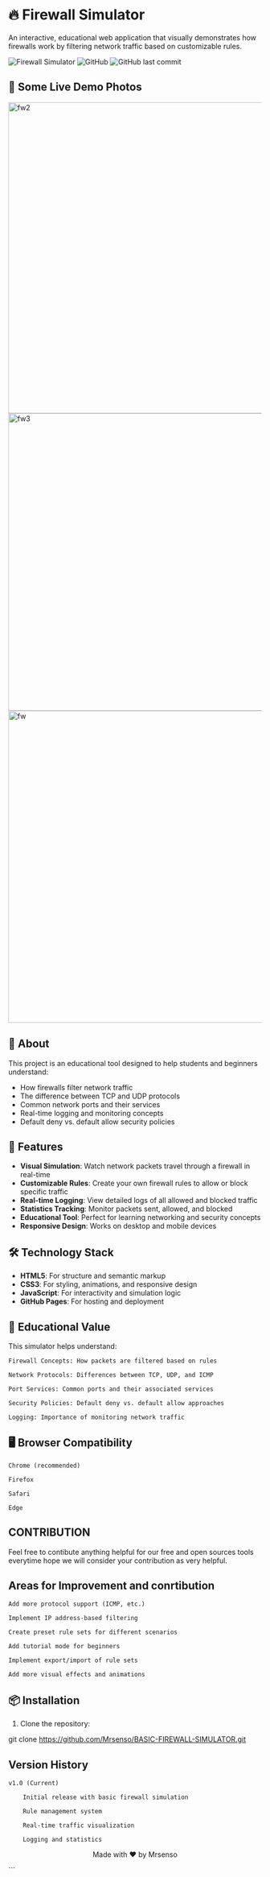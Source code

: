 # 🔥 Firewall Simulator

An interactive, educational web application that visually demonstrates how firewalls work by filtering network traffic based on customizable rules.

![Firewall Simulator](https://img.shields.io/badge/Status-Active-success)
![GitHub](https://img.shields.io/github/license/Mrsenso/BASIC-FIREWALL-SIMULATOR)
![GitHub last commit](https://img.shields.io/github/last-commit/Mrsenso/BASIC-FIREWALL-SIMULATOR)

## 🌟 Some Live Demo Photos 
<img width="1343" height="618" alt="fw2" src="https://github.com/user-attachments/assets/b26acd48-ac56-49a4-a948-4ed5baeeb423" />

<img width="1322" height="591" alt="fw3" src="https://github.com/user-attachments/assets/09cafd7f-ff89-4921-996b-32a86b443c06" />

<img width="1344" height="620" alt="fw" src="https://github.com/user-attachments/assets/7298451b-bf22-4d1c-bcdb-0c92704967ed" />





## 📖 About

This project is an educational tool designed to help students and beginners understand:
- How firewalls filter network traffic
- The difference between TCP and UDP protocols
- Common network ports and their services
- Real-time logging and monitoring concepts
- Default deny vs. default allow security policies

## 🚀 Features

- **Visual Simulation**: Watch network packets travel through a firewall in real-time
- **Customizable Rules**: Create your own firewall rules to allow or block specific traffic
- **Real-time Logging**: View detailed logs of all allowed and blocked traffic
- **Statistics Tracking**: Monitor packets sent, allowed, and blocked
- **Educational Tool**: Perfect for learning networking and security concepts
- **Responsive Design**: Works on desktop and mobile devices

## 🛠️ Technology Stack

- **HTML5**: For structure and semantic markup
- **CSS3**: For styling, animations, and responsive design
- **JavaScript**: For interactivity and simulation logic
- **GitHub Pages**: For hosting and deployment


##  🧪 Educational Value

This simulator helps understand:

    Firewall Concepts: How packets are filtered based on rules

    Network Protocols: Differences between TCP, UDP, and ICMP

    Port Services: Common ports and their associated services

    Security Policies: Default deny vs. default allow approaches

    Logging: Importance of monitoring network traffic

##  🖥️ Browser Compatibility

    Chrome (recommended)

    Firefox

    Safari

    Edge



##  CONTRIBUTION


  Feel free to contibute anything helpful for our free and open sources tools everytime hope we will consider your contribution as  very helpful.

## Areas for Improvement and conrtibution

    Add more protocol support (ICMP, etc.)

    Implement IP address-based filtering

    Create preset rule sets for different scenarios

    Add tutorial mode for beginners

    Implement export/import of rule sets

    Add more visual effects and animations

## 📦 Installation

1. Clone the repository:

git clone https://github.com/Mrsenso/BASIC-FIREWALL-SIMULATOR.git





## Version History

    v1.0 (Current)

        Initial release with basic firewall simulation

        Rule management system

        Real-time traffic visualization

        Logging and statistics

<div align="center">

Made with ❤️ by Mrsenso
</div> ```


